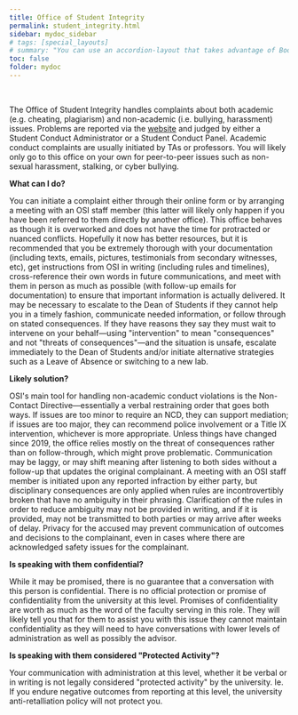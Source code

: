 ```yaml
---
title: Office of Student Integrity
permalink: student_integrity.html
sidebar: mydoc_sidebar
# tags: [special_layouts]
# summary: "You can use an accordion-layout that takes advantage of Bootstrap styling. This is useful for an FAQ page."
toc: false
folder: mydoc
---
```


<p>&nbsp;</p>

<p>The Office of Student Integrity handles complaints about both academic (e.g. cheating, plagiarism) and non-academic (i.e. bullying, harassment) issues. Problems are reported via the <a href="https://osi.gatech.edu/">website</a> and judged by either a Student Conduct Administrator or a Student Conduct Panel. Academic conduct complaints are usually initiated by TAs or professors. You will likely only go to this office on your own for peer-to-peer issues such as non-sexual harassment, stalking, or cyber bullying.</p>

<p><b>What can I do?</b></p>
   <p>You can initiate a complaint either through their online form or by arranging a meeting with an OSI staff member (this latter will likely only happen if you have been referred to them directly by another office). This office behaves as though it is overworked and does not have the time for protracted or nuanced conflicts. Hopefully it now has better resources, but it is recommended that you be extremely thorough with your documentation (including texts, emails, pictures, testimonials from secondary witnesses, etc), get instructions from OSI in writing (including rules and timelines), cross-reference their own words in future communications, and meet with them in person as much as possible (with follow-up emails for documentation) to ensure that important information is actually delivered. It may be necessary to escalate to the Dean of Students if they cannot help you in a timely fashion, communicate needed information, or follow through on stated consequences. If they have reasons they say they must wait to intervene on your behalf—using "intervention" to mean "consequences" and not "threats of consequences"—and the situation is unsafe, escalate immediately to the Dean of Students and/or initiate alternative strategies such as a Leave of Absence or switching to a new lab.</p>

<p><b>Likely solution?</b></p>
   <p>OSI's main tool for handling non-academic conduct violations is the Non-Contact Directive—essentially a verbal restraining order that goes both ways. If issues are too minor to require an NCD, they can support mediation; if issues are too major, they can recommend police involvement or a Title IX intervention, whichever is more appropriate. Unless things have changed since 2019, the office relies mostly on the threat of consequences rather than on follow-through, which might prove problematic. Communication may be laggy, or may shift meaning after listening to both sides without a follow-up that updates the original complainant. A meeting with an OSI staff member is initiated upon any reported infraction by either party, but disciplinary consequences are only applied when rules are incontrovertibly broken that have no ambiguity in their phrasing. Clarification of the rules in order to reduce ambiguity may not be provided in writing, and if it is provided, may not be transmitted to both parties or may arrive after weeks of delay. Privacy for the accused may prevent communication of outcomes and decisions to the complainant, even in cases where there are acknowledged safety issues for the complainant.</p>

<p><b>Is speaking with them confidential?</b></p>
   <p class="answer">While it may be promised, there is no guarantee that a conversation with this person is confidential. There is no official protection or promise of confidentiality from the university at this level. Promises of confidentiality are worth as much as the word of the faculty serving in this role. They will likely tell you that for them to assist you with this issue they cannot maintain confidentiality as they will need to have conversations with lower levels of administration as well as possibly the advisor.</p>

<p><b>Is speaking with them considered "Protected Activity"?</b></p>
   <p class="answer">Your communication with administration at this level, whether it be verbal or in writing is not legally considered "protected activity" by the university. Ie. If you endure negative outcomes from reporting at this level, the university anti-retalliation policy will not protect you.</p>

<script>
    if(location.hash !== null && location.hash !== "")
    {
        var url = location.hash.endsWith("-1") ? location.hash.substring(0, location.hash.length-2) : location.hash;
        $(url + ".collapse").collapse("show");
    }
</script>